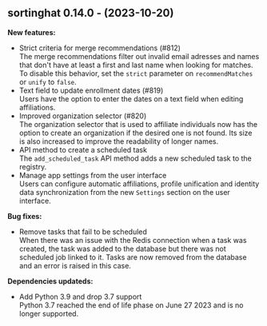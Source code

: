 ## sortinghat 0.14.0 - (2023-10-20)

**New features:**

 * Strict criteria for merge recommendations (#812)\
   The merge recommendations filter out invalid email adresses and names
   that don't have at least a first and last name  when looking for
   matches. To disable this behavior, set the `strict` parameter on
   `recommendMatches` or `unify` to `false`.
 * Text field to update enrollment dates (#819)\
   Users have the option to enter the dates on a text field when editing
   affiliations.
 * Improved organization selector (#820)\
   The organization selector that is used to affiliate individuals now
   has the option to create an organization if the desired one is not
   found. Its size is also increased to improve the readability of longer
   names.
 * API method to create a scheduled task\
   The `add_scheduled_task` API method adds a new scheduled task to the
   registry.
 * Manage app settings from the user interface\
   Users can configure automatic affiliations, profile unification and
   identity data synchronization from the new `Settings` section on the
   user interface.

**Bug fixes:**

 * Remove tasks that fail to be scheduled\
   When there was an issue with the Redis connection when a task was
   created, the task was added to the database but there was not
   scheduled job linked to it. Tasks are  now removed from the database
   and an error is raised in this case.

**Dependencies updateds:**

 * Add Python 3.9 and drop 3.7 support\
   Python 3.7 reached the end of life phase on June 27 2023 and is no
   longer supported.

